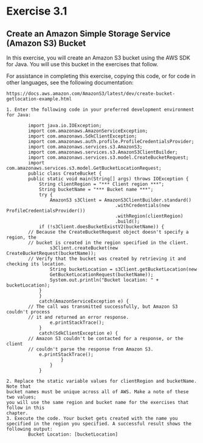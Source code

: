 # Exercise 3.1## Create an Amazon Simple Storage Service (Amazon S3) BucketIn this exercise, you will create an Amazon S3 bucket using the AWS SDK for Java. Youwill use this bucket in the exercises that follow.For assistance in completing this exercise, copying this code, or for code in other languages, see the following documentation:	https://docs.aws.amazon.com/AmazonS3/latest/dev/create-bucket-getlocation-example.html	1. Enter the following code in your preferred development environment for Java:

			import java.io.IOException;			import com.amazonaws.AmazonServiceException;			import com.amazonaws.SdkClientException;			import com.amazonaws.auth.profile.ProfileCredentialsProvider;			import com.amazonaws.services.s3.AmazonS3;			import com.amazonaws.services.s3.AmazonS3ClientBuilder;			import com.amazonaws.services.s3.model.CreateBucketRequest;			import com.amazonaws.services.s3.model.GetBucketLocationRequest;			public class CreateBucket {			public static void main(String[] args) throws IOException {				String clientRegion = "*** Client region ***";				String bucketName = "*** Bucket name ***";				try {					AmazonS3 s3Client = AmazonS3ClientBuilder.standard()											.withCredentials(new ProfileCredentialsProvider())											.withRegion(clientRegion)											.build();				if (!s3Client.doesBucketExistV2(bucketName)) {			// Because the CreateBucketRequest object doesn't specify a region, the			// bucket is created in the region specified in the client.					s3Client.createBucket(new CreateBucketRequest(bucketName));
			// Verify that the bucket was created by retrieving it and checking its location.					String bucketLocation = s3Client.getBucketLocation(new					GetBucketLocationRequest(bucketName));					System.out.println("Bucket location: " + bucketLocation);				}				}				catch(AmazonServiceException e) {			// The call was transmitted successfully, but Amazon S3 couldn't process			// it and returned an error response.					e.printStackTrace();				}				catch(SdkClientException e) {			// Amazon S3 couldn't be contacted for a response, or the client			// couldn't parse the response from Amazon S3.				e.printStackTrace();						}					}				}

	2. Replace the static variable values for clientRegion and bucketName. Note that	bucket names must be unique across all of AWS. Make a note of these two values;	you will use the same region and bucket name for the exercises that follow in this	chapter.	3. Execute the code. Your bucket gets created with the name you specified in the region you specified. A successful result shows the following output:			Bucket Location: [bucketLocation]